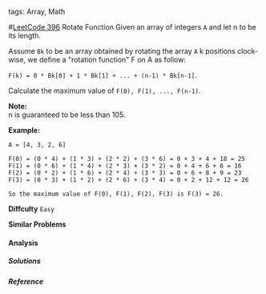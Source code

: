 tags: Array, Math

#[LeetCode 396] Rotate Function
Given an array of integers `A` and let n to be its length.

Assume `Bk` to be an array obtained by rotating the array `A` k positions clock-wise, we define a "rotation function" F on A as follow:

`F(k) = 0 * Bk[0] + 1 * Bk[1] + ... + (n-1) * Bk[n-1]`.

Calculate the maximum value of `F(0), F(1), ..., F(n-1)`.

**Note:**  
n is guaranteed to be less than 105.

**Example:**  

    A = [4, 3, 2, 6]

    F(0) = (0 * 4) + (1 * 3) + (2 * 2) + (3 * 6) = 0 + 3 + 4 + 18 = 25
    F(1) = (0 * 6) + (1 * 4) + (2 * 3) + (3 * 2) = 0 + 4 + 6 + 6 = 16
    F(2) = (0 * 2) + (1 * 6) + (2 * 4) + (3 * 3) = 0 + 6 + 8 + 9 = 23
    F(3) = (0 * 3) + (1 * 2) + (2 * 6) + (3 * 4) = 0 + 2 + 12 + 12 = 26

    So the maximum value of F(0), F(1), F(2), F(3) is F(3) = 26.



**Diffculty**
`Easy`

**Similar Problems**

#### Analysis


##### Solutions


##### Reference

[LeetCode 396]:https://leetcode.com/problems/rotate-function

